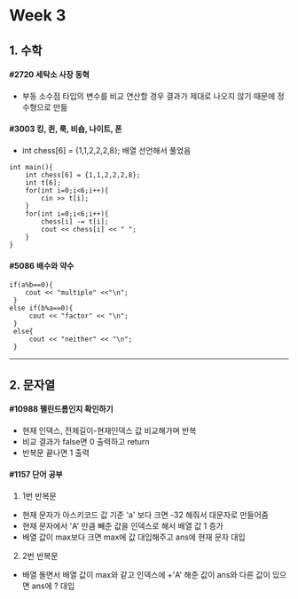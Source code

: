 # Week 3

## 1. 수학
#### #2720 세탁소 사장 동혁
- 부동 소수점 타입의 변수를 비교 연산할 경우 결과가 제대로 나오지 않기 때문에 정수형으로 만듦

#### #3003 킹, 퀸, 룩, 비숍, 나이트, 폰
- int chess[6] = {1,1,2,2,2,8}; 배열 선언해서 풀었음
```
int main(){
	int chess[6] = {1,1,2,2,2,8};
	int t[6];
	for(int i=0;i<6;i++){
		cin >> t[i];
	}
	for(int i=0;i<6;i++){
		chess[i] -= t[i];
		cout << chess[i] << " ";
	}
}
```

#### #5086 배수와 약수
```     
if(a%b==0){
    cout << "multiple" <<"\n";
 }
else if(b%a==0){
     cout << "factor" << "\n";
 }
 else{
     cout << "neither" << "\n";
 }
```
    
---

## 2. 문자열
#### #10988 팰린드롬인지 확인하기
- 현재 인덱스, 전체길이-현재인덱스 값 비교해가며 반복
- 비교 결과가 false면 0 출력하고 return
- 반복문 끝나면 1 출력

#### #1157 단어 공부
1. 1번 반복문
- 현재 문자가 아스키코드 값 기준 'a' 보다 크면 -32 해줘서 대문자로 만들어줌
- 현재 문자에서 'A' 만큼 빼준 값을 인덱스로 해서 배열 값 1 증가
- 배열 값이 max보다 크면 max에 값 대입해주고 ans에 현재 문자 대입
2. 2번 반복문
- 배열 돌면서 배열 값이 max와 같고 인덱스에 +'A' 해준 값이 ans와 다른 값이 있으면 ans에 ? 대입


